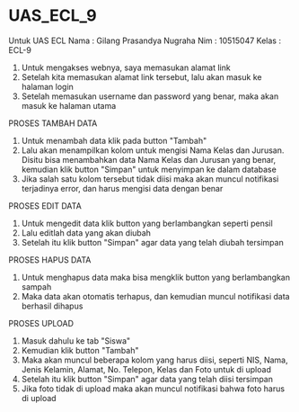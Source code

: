# UAS_ECL_9
Untuk UAS ECL
Nama	: Gilang Prasandya Nugraha
Nim	: 10515047
Kelas	: ECL-9


1. Untuk mengakses webnya, saya memasukan alamat link
2. Setelah kita memasukan alamat link tersebut, lalu akan masuk ke halaman login
3. Setelah memasukan username dan password yang benar, maka akan masuk ke halaman utama



PROSES TAMBAH DATA
1. Untuk menambah data klik pada button "Tambah"
2. Lalu akan menampilkan kolom untuk mengisi Nama Kelas dan Jurusan. Disitu bisa menambahkan data Nama Kelas dan Jurusan      yang benar, kemudian klik button "Simpan"    untuk menyimpan ke dalam database
3. Jika salah satu kolom tersebut tidak diisi maka akan muncul notifikasi terjadinya error, dan harus mengisi data dengan    benar



PROSES EDIT DATA
1. Untuk mengedit data klik button yang berlambangkan seperti pensil
2. Lalu editlah data yang akan diubah
3. Setelah itu klik button "Simpan" agar data yang telah diubah tersimpan



PROSES HAPUS DATA
1. Untuk menghapus data maka bisa mengklik button yang berlambangkan sampah
2. Maka data akan otomatis terhapus, dan kemudian muncul notifikasi data berhasil dihapus



PROSES UPLOAD
1. Masuk dahulu ke tab "Siswa"
2. Kemudian klik button "Tambah"
3. Maka akan muncul beberapa kolom yang harus diisi, seperti NIS, Nama, Jenis Kelamin, Alamat, No. Telepon, Kelas dan Foto untuk di upload
4. Setelah itu klik button "Simpan" agar data yang telah diisi tersimpan
5. Jika foto tidak di upload maka akan muncul notifikasi bahwa foto harus di upload
